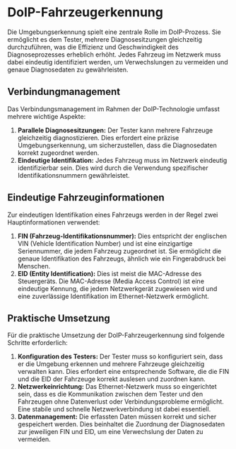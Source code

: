 # DoIP-Fahrzeugerkennung

Die Umgebungserkennung spielt eine zentrale Rolle im DoIP-Prozess. Sie ermöglicht es dem Tester, mehrere Diagnosesitzungen gleichzeitig durchzuführen, was die Effizienz und Geschwindigkeit des Diagnoseprozesses erheblich erhöht. Jedes Fahrzeug im Netzwerk muss dabei eindeutig identifiziert werden, um Verwechslungen zu vermeiden und genaue Diagnosedaten zu gewährleisten.

## Verbindungmanagement

Das Verbindungsmanagement im Rahmen der DoIP-Technologie umfasst mehrere wichtige Aspekte:

1. **Parallele Diagnosesitzungen:** Der Tester kann mehrere Fahrzeuge gleichzeitig diagnostizieren. Dies erfordert eine präzise Umgebungserkennung, um sicherzustellen, dass die Diagnosedaten korrekt zugeordnet werden.
2. **Eindeutige Identifikation:** Jedes Fahrzeug muss im Netzwerk eindeutig identifizierbar sein. Dies wird durch die Verwendung spezifischer Identifikationsnummern gewährleistet.

## Eindeutige Fahrzeuginformationen

Zur eindeutigen Identifikation eines Fahrzeugs werden in der Regel zwei Hauptinformationen verwendet:

1. **FIN (Fahrzeug-Identifikationsnummer):** Dies entspricht der englischen VIN (Vehicle Identification Number) und ist eine einzigartige Seriennummer, die jedem Fahrzeug zugeordnet ist. Sie ermöglicht die genaue Identifikation des Fahrzeugs, ähnlich wie ein Fingerabdruck bei Menschen.
2. **EID (Entity Identification):** Dies ist meist die MAC-Adresse des Steuergeräts. Die MAC-Adresse (Media Access Control) ist eine eindeutige Kennung, die jedem Netzwerkgerät zugewiesen wird und eine zuverlässige Identifikation im Ethernet-Netzwerk ermöglicht.

## Praktische Umsetzung

Für die praktische Umsetzung der DoIP-Fahrzeugerkennung sind folgende Schritte erforderlich:

1. **Konfiguration des Testers:** Der Tester muss so konfiguriert sein, dass er die Umgebung erkennen und mehrere Fahrzeuge gleichzeitig verwalten kann. Dies erfordert eine entsprechende Software, die die FIN und die EID der Fahrzeuge korrekt auslesen und zuordnen kann.
2. **Netzwerkeinrichtung:** Das Ethernet-Netzwerk muss so eingerichtet sein, dass es die Kommunikation zwischen dem Tester und den Fahrzeugen ohne Datenverlust oder Verbindungsprobleme ermöglicht. Eine stabile und schnelle Netzwerkverbindung ist dabei essentiell.
3. **Datenmanagement:** Die erfassten Daten müssen korrekt und sicher gespeichert werden. Dies beinhaltet die Zuordnung der Diagnosedaten zur jeweiligen FIN und EID, um eine Verwechslung der Daten zu vermeiden.
